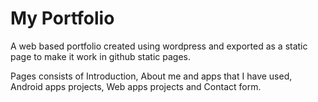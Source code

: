 # My Portfolio

A web based portfolio created using wordpress and exported as a static page to make it work in github static pages.

Pages consists of Introduction, About me and apps that I have used, Android apps projects, Web apps projects and Contact form.
